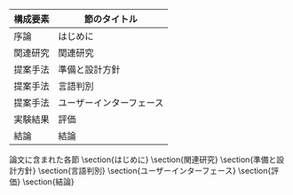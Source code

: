 構成要素 | 節のタイトル
 --- | --- 
序論 | はじめに
関連研究 | 関連研究
提案手法 | 準備と設計方針
提案手法 | 言語判別
提案手法 | ユーザーインターフェース
実験結果 | 評価
結論 | 結論

論文に含まれた各節
\section{はじめに} 
\section{関連研究}
\section{準備と設計方針}
\section{言語判別} 
\section{ユーザーインターフェース} 
\section{評価} 
\section{結論}

